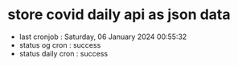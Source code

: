 # store covid daily api as json data

- last cronjob : Saturday, 06 January 2024 00:55:32
- status og cron : success
- status daily cron : success
      
      